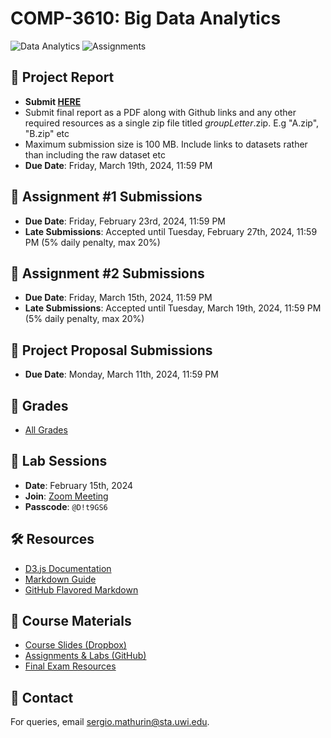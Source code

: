 # COMP-3610: Big Data Analytics
![Data Analytics](https://img.shields.io/badge/Data%20Analytics-3610-blue.svg?style=flat-square)
![Assignments](https://img.shields.io/badge/Assignments-2-green.svg?style=flat-square)

## 📑 Project Report
- **Submit [HERE](https://forms.gle/5R3qtzMD31K2VUQv7)**
- Submit final report as a PDF along with Github links and any other required resources as a single zip file titled _groupLetter_.zip. E.g "A.zip", "B.zip" etc
- Maximum submission size is 100 MB. Include links to datasets rather than including the raw dataset etc
- **Due Date**: Friday, March 19th, 2024, 11:59 PM
  
## 📑 Assignment #1 Submissions
- **Due Date**: Friday, February 23rd, 2024, 11:59 PM
- **Late Submissions**: Accepted until Tuesday, February 27th, 2024, 11:59 PM (5% daily penalty, max 20%)

## 📑 Assignment #2 Submissions
- **Due Date**: Friday, March 15th, 2024, 11:59 PM
- **Late Submissions**: Accepted until Tuesday, March 19th, 2024, 11:59 PM (5% daily penalty, max 20%)

## 📑 Project Proposal Submissions
- **Due Date**: Monday, March 11th, 2024, 11:59 PM

 ## :100: Grades 
 - [All Grades](https://drive.google.com/drive/folders/1PU3Yl-bFuqfsrsVV5Tz-biwRPuxYEris?usp=sharing)

## 📅 Lab Sessions
- **Date**: February 15th, 2024
- **Join**: [Zoom Meeting](https://sta-uwi-edu.zoom.us/rec/share/LX42IK1eMvhIIMmQxzdUPx-NSk3ml0gQ1YGhBl9TV-Aanh45z6j1UgceoMCvh9PF.-KX8-F_bu_N26037)
- **Passcode**: `@D!t9GS6`

## 🛠️ Resources
- [D3.js Documentation](https://d3js.org/)
- [Markdown Guide](https://www.markdownguide.org/)
- [GitHub Flavored Markdown](https://github.github.com/gfm/)

## 📖 Course Materials
- [Course Slides (Dropbox)](https://www.dropbox.com/scl/fo/85srquuyfhq63mc2zlwq1/h?rlkey=7an69tceh11sz6rkecra64z7s&dl=0)
- [Assignments & Labs (GitHub)](https://github.com/Santius0/COMP-3610)
- [Final Exam Resources](https://drive.google.com/drive/folders/17Lvg0qbYtruRq3hz3l3gzzOidiN5_WW-?usp=sharing)

## 📧 Contact
For queries, email [sergio.mathurin@sta.uwi.edu](mailto:sergio.mathurin@sta.uwi.edu).
